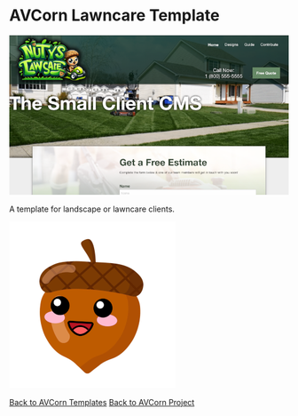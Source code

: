 # AVCorn Lawncare Template

![Template Preview](assets/images/previews/preview-lg.png "Lawncare Design Preview")

A template for landscape or lawncare clients.

![AVCorn Logo](https://raw.githubusercontent.com/AVCorn/avcorn/main/docs/images/avcorn-logo.png "The nut doesn't fall from from the tree!")

[Back to AVCorn Templates](https://github.com/AVCorn/avcorn-templates)
[Back to AVCorn Project](https://github.com/AVCorn/avcorn)